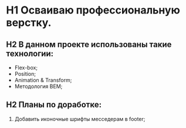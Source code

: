 # H1 Осваиваю профессиональную верстку.

## H2 В данном проекте использованы такие технологии:
* Flex-box;
* Position;
* Animation & Transform;
* Методология BEM;

## H2 Планы по доработке:
1. Добавить иконочные шрифты месседерам в footer;
